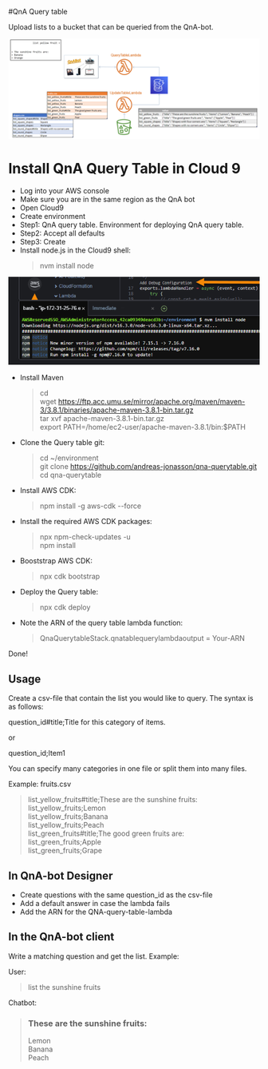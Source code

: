 #QnA Query table

Upload lists to a bucket that can be queried from the QnA-bot.

![Design](design.png)

# Install QnA Query Table in Cloud 9

* Log into your AWS console
* Make sure you are in the same region as the QnA bot
* Open Cloud9
* Create environment
* Step1: QnA query table. Environment for deploying QnA query table.
* Step2: Accept all defaults
* Step3: Create
* Install node.js in the Cloud9 shell:
  > nvm install node
>
![install_node.png](install_node.png)

* Install Maven
  > cd \
  > wget https://ftp.acc.umu.se/mirror/apache.org/maven/maven-3/3.8.1/binaries/apache-maven-3.8.1-bin.tar.gz \
  > tar xvf apache-maven-3.8.1-bin.tar.gz \
  > export PATH=/home/ec2-user/apache-maven-3.8.1/bin:$PATH

* Clone the Query table git:
  > cd ~/environment \
  > git clone https://github.com/andreas-jonasson/qna-querytable.git \
  > cd qna-querytable

* Install AWS CDK:
  > npm install -g aws-cdk --force

* Install the required AWS CDK packages:
  > npx npm-check-updates -u \
  > npm install

* Booststrap AWS CDK:
  > npx cdk bootstrap

* Deploy the Query table:
  > npx cdk deploy

* Note the ARN of the query table lambda function:
  > QnaQuerytableStack.qnatablequerylambdaoutput = Your-ARN

Done!

## Usage

Create a csv-file that contain the list you would like to query. The syntax is
as follows:

question_id#title;Title for this category of items.

or

question_id;Item1

You can specify many categories in one file or split them into many files.

Example: fruits.csv

> list_yellow_fruits#title;These are the sunshine fruits: \
list_yellow_fruits;Lemon \
list_yellow_fruits;Banana \
list_yellow_fruits;Peach \
list_green_fruits#title;The good green fruits are: \
list_green_fruits;Apple \
list_green_fruits;Grape 

## In QnA-bot Designer
* Create questions with the same question_id as the csv-file
* Add a default answer in case the lambda fails
* Add the ARN for the QNA-query-table-lambda

## In the QnA-bot client
Write a matching question and get the list. Example:

User:
> list the sunshine fruits

Chatbot:
> ### These are the sunshine fruits:
>Lemon\
Banana\
Peach
